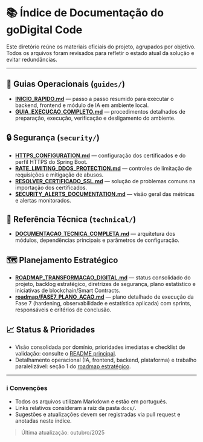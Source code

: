 # 📚 Índice de Documentação do goDigital Code

Este diretório reúne os materiais oficiais do projeto, agrupados por objetivo. Todos os arquivos foram revisados para refletir o estado atual da solução e evitar redundâncias.

---

## 🚀 Guias Operacionais (`guides/`)
- **[INICIO_RAPIDO.md](guides/INICIO_RAPIDO.md)** — passo a passo resumido para executar o backend, frontend e módulo de IA em ambiente local.
- **[GUIA_EXECUCAO_COMPLETO.md](guides/GUIA_EXECUCAO_COMPLETO.md)** — procedimentos detalhados de preparação, execução, verificação e desligamento do ambiente.

## 🔒 Segurança (`security/`)
- **[HTTPS_CONFIGURATION.md](security/HTTPS_CONFIGURATION.md)** — configuração dos certificados e do perfil HTTPS do Spring Boot.
- **[RATE_LIMITING_DDOS_PROTECTION.md](security/RATE_LIMITING_DDOS_PROTECTION.md)** — controles de limitação de requisições e mitigação de abusos.
- **[RESOLVER_CERTIFICADO_SSL.md](security/RESOLVER_CERTIFICADO_SSL.md)** — solução de problemas comuns na importação dos certificados.
- **[SECURITY_ALERTS_DOCUMENTATION.md](security/SECURITY_ALERTS_DOCUMENTATION.md)** — visão geral das métricas e alertas monitorados.

## 🧠 Referência Técnica (`technical/`)
- **[DOCUMENTACAO_TECNICA_COMPLETA.md](technical/DOCUMENTACAO_TECNICA_COMPLETA.md)** — arquitetura dos módulos, dependências principais e parâmetros de configuração.

## 🗺️ Planejamento Estratégico
- **[ROADMAP_TRANSFORMACAO_DIGITAL.md](ROADMAP_TRANSFORMACAO_DIGITAL.md)** — status consolidado do projeto, backlog estratégico, diretrizes de segurança, plano estatístico e iniciativas de blockchain/Smart Contracts.
- **[roadmap/FASE7_PLANO_ACAO.md](roadmap/FASE7_PLANO_ACAO.md)** — plano detalhado de execução da Fase 7 (hardening, observabilidade e estatística aplicada) com sprints, responsáveis e critérios de conclusão.

## 📈 Status & Prioridades
- Visão consolidada por domínio, prioridades imediatas e checklist de validação: consulte o [README principal](../README.md).
- Detalhamento operacional (IA, frontend, backend, plataforma) e trabalho paralelizável: seção 1 do [roadmap estratégico](ROADMAP_TRANSFORMACAO_DIGITAL.md).

---

### ℹ️ Convenções
- Todos os arquivos utilizam Markdown e estão em português.
- Links relativos consideram a raiz da pasta `docs/`.
- Sugestões e atualizações devem ser registradas via pull request e anotadas neste índice.

> Última atualização: outubro/2025
